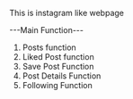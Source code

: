 This is instagram like webpage

---Main Function---
1) Posts function
2) Liked Post function 
3) Save Post Function
4) Post Details Function
5) Following Function
